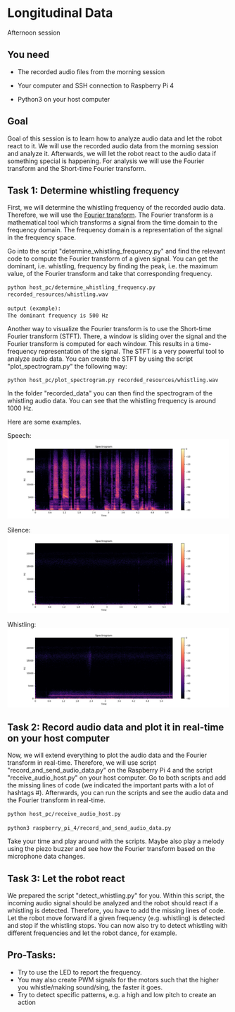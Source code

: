 Longitudinal Data
==============

Afternoon session

You need
--------

- The recorded audio files from the morning session

- Your computer and SSH connection to Raspberry Pi 4

- Python3 on your host computer

Goal
----
Goal of this session is to learn how to analyze audio data and let the robot react to it. We will use the recorded 
audio data from the morning session and analyze it. Afterwards, we will let the robot react to the audio data if 
something special is happening. For analysis we will use the Fourier transform and the Short-time Fourier transform.



Task 1: Determine whistling frequency
------------------------------------------------
First, we will determine the whistling frequency of the recorded audio data. Therefore, we will use the [Fourier transform](https://en.wikipedia.org/wiki/Fourier_transform).
The Fourier transform is a mathematical tool which transforms a signal from the time domain to the frequency domain.
The frequency domain is a representation of the signal in the frequency space. 

Go into the script "determine_whistling_frequency.py" and find the relevant code to compute the Fourier transform of a 
given signal. You can get the dominant, i.e. whistling, frequency by finding the peak, i.e. the maximum value, of the Fourier transform 
and take that corresponding frequency.

```
python host_pc/determine_whistling_frequency.py recorded_resources/whistling.wav

output (example):
The dominant frequency is 500 Hz
```

Another way to visualize the Fourier transform is to use the Short-time Fourier transform (STFT). There, a window is
sliding over the signal and the Fourier transform is computed for each window. This results in a time-frequency
representation of the signal. The STFT is a very powerful tool to analyze audio data. You can create the STFT by using
the script "plot_spectrogram.py" the following way:

    python host_pc/plot_spectrogram.py recorded_resources/whistling.wav

In the folder "recorded_data" you can then find the spectrogram of the whistling audio data. You can see that the
whistling frequency is around 1000 Hz.

Here are some examples.

Speech:
![STFT Speech](./_resources/media/speech.png)

Silence:
![STFT Silence](./_resources/media/silence.png)

Whistling:
![STFT Whistling](./_resources/media/whistling.png)


Task 2: Record audio data and plot it in real-time on your host computer
------------------------
Now, we will extend everything to plot the audio data and the Fourier transform in real-time. Therefore, we will use
script "record_and_send_audio_data.py" on the Raspberry Pi 4 and the script "receive_audio_host.py" on your host computer.
Go to both scripts and add the missing lines of code (we indicated the important parts with a lot of hashtags #). Afterwards, you can run the scripts and see the audio data and the Fourier transform in real-time.

    python host_pc/receive_audio_host.py

    python3 raspberry_pi_4/record_and_send_audio_data.py

Take your time and play around with the scripts. Maybe also play a melody using the piezo buzzer and see how the
Fourier transform based on the microphone data changes.


Task 3: Let the robot react
---------------------------
We prepared the script "detect_whistling.py" for you. Within this script, the incoming audio signal should be analyzed
and the robot should react if a whistling is detected. Therefore, you have to add the missing lines of code. Let the robot
move forward if a given frequency (e.g. whistling) is detected and stop if the whistling stops. You can now also try to detect whistling
with different frequencies and let the robot dance, for example.



Pro-Tasks: 
------------------------------------------------------------------

* Try to use the LED to report the frequency. 
* You may also create PWM signals for the motors such that the higher you whistle/making sound/sing, the faster it goes. 
* Try to detect specific patterns, e.g. a high and low pitch to create an action